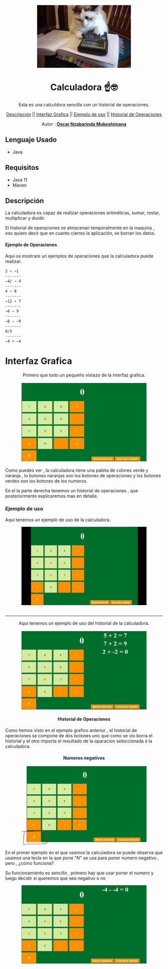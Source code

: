 <center>
<img src="./readme/calculatorCat.jpg" width="300" height="200">

# Calculadora ☝🤓

Esta es una calculdora sencilla con un historial de operaciones.

[Descripción](#Descripción) || [Interfaz Grafica](#Interfaz-Grafica) || [Ejemplo de uso](#Ejemplo-de-uso) || [Historial de Operaciones](#Historial-de-Operaciones)

Autor : **[Oscar Nzabarinda Mukeshimana](https://github.com/MainKataVerde)**

</center>

## Lenguaje Usado

- Java

## Requisitos

- Java 11
- Maven

## Descripción

La calculadora es capaz de realizar operaciones aritméticas, sumar, restar, multiplicar y dividir.

El historial de operaciones se almacenan temporalmente en la maquina , eso quiero decir que en cuanto cierres la aplicación, se borran los datos.

#### Ejemplo de Operaciones

Aqui os mostrare un ejemplos de operaciones que la calculadora puede realizar.

```
2 ∗ −1
-------
−4/ − 4
-------
4 − 8
-------
−12 ∗ 7
-------
−6 − 9
-------
−6 − −9
-------
0/3
-------
−4 + −4
```

# Interfaz Grafica

<center>
Primero que todo un pequeño vistazo de la interfaz grafica.
<br>
<br>
<img src="https://github.com/MainKataVerde/Calculadora/blob/main/readme/Interfaz.PNG" width="400" height="250">
<br>
<br>
</center>
Como puedes ver , la calculadora tiene una paleta de colores verde y naranja , lo botones naranjas son los botones de operaciones y los botones verdes son los botones de los numeros.

En el la parte derecha tenemos un historial de operaciones , que posteriormente explicaremos mas en detalle.

### Ejemplo de uso

Aqui tenemos un ejemplo de uso de la calculadora.

<center>
<img src="./readme/2024-12-30 22-07-31.gif" width="400" height="250">
<br>
<br>
</center>
<hr>
<center>
Aqui tenemos un ejemplo de uso del historial de la calculadora.
<br>
<br>
<img src="./readme/2024-12-30 22-14-52.gif" width="400" height="250">
</center>
<center>

#### Historial de Operaciones

</center>

Como hemos visto en el ejemplo grafico anterior , el historial de operaciones se compone de dos botones uno que como se vio borra el historial y el otro importa el resultado de la oparacion seleccionada a la calculadora.

<center>

#### Numeros negativos

<img src="./readme/Interfaz2.PNG" width="400" height="250">
</center>

En el primer ejemplo en el que usamos la calculadora se puede observa que usamos una tecla en la que pone "N" se usa para poner numero negativo , pero , ¿cómo funciona?

Su funcionamiento es sencillo , primero hay que usar poner el numero y luego decidir si queremos que sea negativo o no

<center>
<img src="./readme/2024-12-30 22-59-14.gif" width="400" height="250">
